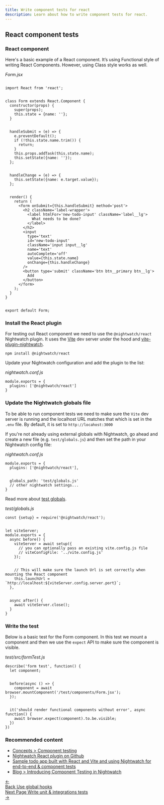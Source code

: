 ```yaml
---
title: Write component tests for react
description: Learn about how to write component tests for react.
---
```

## React component tests

### React component

Here's a basic example of a React component. It’s using Functional style of writing React Components. However, using Class style works as well.

<div class="sample-test"><i>Form.jsx</i>
<pre data-language="javascript"><code class="language-javascript">
import React from 'react';
<br>
class Form extends React.Component {
  constructor(props) {
    super(props);
    this.state = {name: ''};
  }
  <br>
  handleSubmit = (e) => {
    e.preventDefault();
    if (!this.state.name.trim()) {
      return;
    }
    this.props.addTask(this.state.name);
    this.setState({name: ''});
  };
  <br>
  handleChange = (e) => {
    this.setState({name: e.target.value});
  };
  <br>
  render() {
    return (
      &lt;form onSubmit={this.handleSubmit} method='post'&gt;
        &lt;h2 className='label-wrapper'&gt;
          &lt;label htmlFor='new-todo-input' className='label__lg'&gt;
            What needs to be done?
          &lt;/label&gt;
        &lt;/h2&gt;
        &lt;input
          type='text'
          id='new-todo-input'
          className='input input__lg'
          name='text'
          autoComplete='off'
          value={this.state.name}
          onChange={this.handleChange}
        /&gt;
        &lt;button type='submit' className='btn btn__primary btn__lg'&gt;
          Add
        &lt;/button&gt;
      &lt;/form&gt;
    );
  }
}
<br>
export default Form;
</code></pre>
</div>

### Install the React plugin

For testing out React component we need to use the `@nightwatch/react` Nightwatch plugin. It uses the [Vite](https://vitejs.dev/) dev server under the hood and [vite-plugin-nightwatch](https://github.com/nightwatchjs/vite-plugin-nightwatch).

<pre><code class="language-bash">npm install @nightwatch/react</code></pre>

Update your Nightwatch configuration and add the plugin to the list:

<div class="sample-test">
<i>nightwatch.conf.js</i><pre class="line-numbers"><code class="language-javascript">module.exports = {
  plugins: ['@nightwatch/react']
}
</code></pre></div>

### Update the Nightwatch globals file

To be able to run component tests we need to make sure the `Vite` dev server is running and the localhost URL matches that which is set in the `.env` file. By default, it is set to `http://locahost:3000`

If you're not already using external globals with Nightwatch, go ahead and create a new file (e.g. `test/globals.js`) and then set the path in your Nightwatch config file:

<div class="sample-test">
<i>nightwatch.conf.js</i><pre class="line-numbers"><code class="language-javascript">module.exports = {
  plugins: ['@nightwatch/react'],
  <br>
  globals_path: 'test/globals.js'
  // other nightwatch settings...
}
</code></pre></div>

Read more about [test globals](https://nightwatchjs.org/guide/concepts/test-globals.html).

<div class="sample-test">
<i>test/globals.js</i><pre class="line-numbers"><code class="language-javascript">const {setup} = require('@nightwatch/react');
<br>
let viteServer;
module.exports = {
  async before() {
    viteServer = await setup({
      // you can optionally pass an existing vite.config.js file
      // viteConfigFile: '../vite.config.js'
    });
    <br>
    // This will make sure the launch Url is set correctly when mounting the React component
    this.launchUrl = `http://localhost:${viteServer.config.server.port}`;
  },
  <br>
  async after() {
    await viteServer.close();
  }
}
</code></pre></div>

### Write the test

Below is a basic test for the Form component. In this test we mount a component and then we use the `expect` API to make sure the component is visible.

<div class="sample-test">
<i>test/src/formTest.js</i><pre class="line-numbers"><code class="language-javascript">describe('form test', function() {
  let component;
  <br>
  before(async () => {
    component = await browser.mountComponent('/test/components/Form.jsx');
  });
  <br>
  it('should render functional components without error', async function() {
    await browser.expect(component).to.be.visible;
  })
})
</code></pre></div>

### Recommended content
- [Concepts > Component testing](https://nightwatchjs.org/guide/concepts/component-testing.html)
- [Nightwatch React plugin on Github](https://github.com/nightwatchjs/nightwatch-plugin-react)
- [Sample todo app built with React and Vite and using Nightwatch for end-to-end & component tests](https://github.com/nightwatchjs-community/todo-react)
- [Blog > Introducing Component Testing in Nightwatch](https://nightwatchjs.org/blog/introducing-component-testing-in-nightwatch/)

<div class="doc-pagination pt-40">
  <div class="previous">
    <a href="https://nightwatchjs.org/guide/writing-tests/global-test-hooks.html">
      <span>←</span>
        <div class="d-flex flex-column">
          <span class="smallT">Back</span>
          <span class="bigT">Use global hooks</span>
        </div>
    </a>
  </div>
  <div class="next">
    <a href="https://nightwatchjs.org/guide/writing-tests/write-nodejs-unit-integration-tests.html">
        <div class="d-flex flex-column">
          <span class="smallT">Next Page</span>
          <span class="bigT">Write unit & integrations tests</span>
        </div>
        <span>→</span>
    </a>
  </div>
</div>